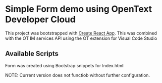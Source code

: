 # Simple Form demo using OpenText Developer Cloud

This project was bootstrapped with [Create React App](https://github.com/facebook/create-react-app).
This was combined with the OT IM services API using the OT extension for Visual Code Studio
## Available Scripts

Form was created using Bootstrap snippets for Index.html

NOTE: Current version does not functiob without further configuration.
